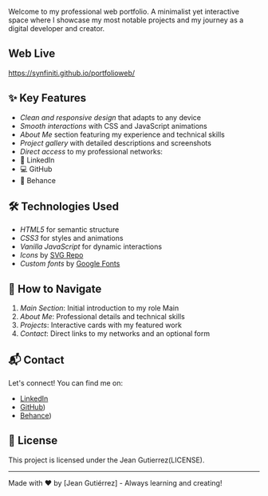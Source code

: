 Welcome to my professional web portfolio. A minimalist yet interactive space where I showcase my most notable projects and my journey as a digital developer and creator.

## Web Live

https://synfiniti.github.io/portfolioweb/

## ✨ Key Features
- *Clean and responsive design* that adapts to any device
- *Smooth interactions* with CSS and JavaScript animations
- *About Me* section featuring my experience and technical skills
- *Project gallery* with detailed descriptions and screenshots
- *Direct access* to my professional networks:
- 💼 LinkedIn
- 💻 GitHub
- 🎨 Behance

## 🛠 Technologies Used
- *HTML5* for semantic structure
- *CSS3* for styles and animations
- *Vanilla JavaScript* for dynamic interactions
- *Icons* by [SVG Repo](https://www.svgrepo.com/)
- *Custom fonts* by [Google Fonts](https://fonts.google.com/)

## 🎯 How to Navigate
1. *Main Section*: Initial introduction to my role Main
2. *About Me*: Professional details and technical skills
3. *Projects*: Interactive cards with my featured work
4. *Contact*: Direct links to my networks and an optional form


## 📬 Contact
Let's connect! You can find me on:
- [LinkedIn](https://www.linkedin.com/in/jean-gutierrez-rivas/)
- [GitHub](https://github.com/Synfiniti))
- [Behance](https://www.behance.net/jeangutierrez1))

## 📄 License
This project is licensed under the Jean Gutierrez(LICENSE).

---

Made with ❤️ by [Jean Gutiérrez] - Always learning and creating!
```
